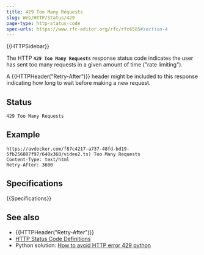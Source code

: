```yaml
---
title: 429 Too Many Requests
slug: Web/HTTP/Status/429
page-type: http-status-code
spec-urls: https://www.rfc-editor.org/rfc/rfc6585#section-4
---
```


{{HTTPSidebar}}

The HTTP **`429 Too Many Requests`** response status code indicates the user has sent too many requests in a given amount of time ("rate limiting").

A {{HTTPHeader("Retry-After")}} header might be included to this response indicating how long to wait before making a new request.

## Status

```http
429 Too Many Requests
```

## Example

```http
https://avdocker.com/f87c4217-a737-48fd-bd19-5fb256087f97/640x360/video2.ts) Too Many Requests
Content-Type: text/html
Retry-After: 3600
```

## Specifications

{{Specifications}}

## See also

- {{HTTPHeader("Retry-After")}}
- [HTTP Status Code Definitions](https://httpwg.org/specs/rfc9110.html#status.429)
- Python solution: [How to avoid HTTP error 429 python](https://stackoverflow.com/questions/22786068/how-to-avoid-http-error-429-too-many-requests-python)
